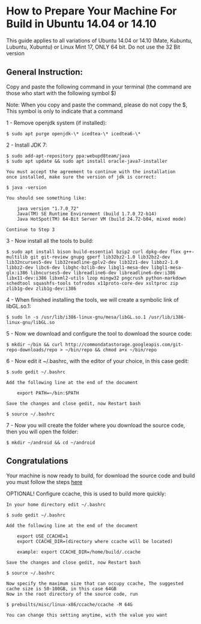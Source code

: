 How to Prepare Your Machine For Build in Ubuntu 14.04 or 14.10
==============================================================
This guide applies to all variations of Ubuntu 14.04 or 14.10 (Mate, Kubuntu, Lubuntu, Xubuntu) or Linux Mint 17, ONLY 64 bit. Do not use the 32 Bit version

General Instruction:
--------------------
Copy and paste the following command in your terminal (the command are those who start with the following symbol  $)

Note: When you copy and paste the command, please do not copy the $, This symbol is only to indicate that a command

1 - Remove openjdk system (if installed):

    $ sudo apt purge openjdk-\* icedtea-\* icedtea6-\*

2 - Install JDK 7:

    $ sudo add-apt-repository ppa:webupd8team/java
    $ sudo apt update && sudo apt install oracle-java7-installer

    You must accept the agreement to continue with the installation
    once installed, make sure the version of jdk is correct:

    $ java -version

    You should see something like:

        java version "1.7.0_72"
        Java(TM) SE Runtime Environment (build 1.7.0_72-b14)
        Java HotSpot(TM) 64-Bit Server VM (build 24.72-b04, mixed mode)

    Continue to Step 3

3 - Now install all the tools to build:

    $ sudo apt install bison build-essential bzip2 curl dpkg-dev flex g++-multilib git git-review gnupg gperf lib32bz2-1.0 lib32bz2-dev lib32ncurses5-dev lib32readline-gplv2-dev lib32z1-dev libbz2-1.0 libbz2-dev libc6-dev libghc-bzlib-dev libgl1-mesa-dev libgl1-mesa-glx:i386 libncurses5-dev libreadline6-dev libreadline6-dev:i386 libx11-dev:i386 libxml2-utils lzop mingw32 pngcrush python-markdown schedtool squashfs-tools tofrodos x11proto-core-dev xsltproc zip zlib1g-dev zlib1g-dev:i386

4 - When finished installing the tools, we will create a symbolic link of libGL.so.1:

    $ sudo ln -s /usr/lib/i386-linux-gnu/mesa/libGL.so.1 /usr/lib/i386-linux-gnu/libGL.so

5 - Now we download and configure the tool to download the source code:

    $ mkdir ~/bin && curl http://commondatastorage.googleapis.com/git-repo-downloads/repo > ~/bin/repo && chmod a+x ~/bin/repo

6 - Now edit it ~/.bashrc, with the editor of your choice, in this case gedit:

    $ sudo gedit ~/.bashrc

    Add the following line at the end of the document

        export PATH=~/bin:$PATH

    Save the changes and close gedit, now Restart bash

    $ source ~/.bashrc

7 - Now you will create the folder where you download the source code, then you will open the folder:

    $ mkdir ~/android && cd ~/android

Congratulations
---------------
Your machine is now ready to build, for download the source code and build you must follow the steps [here](https://github.com/PAC-man/pacman/blob/pac-5.0/README.md)


OPTIONAL! Configure ccache, this is used to build more quickly:

    In your home directory edit ~/.bashrc

    $ sudo gedit ~/.bashrc

    Add the following line at the end of the document

        export USE_CCACHE=1
        export CCACHE_DIR=(directory where ccache will be located)

        example: export CCACHE_DIR=/home/build/.ccache

    Save the changes and close gedit, now Restart bash

    $ source ~/.bashrc

    Now specify the maximum size that can occupy ccache, The suggested cache size is 50-100GB, in this case 64GB
    Now in the root directory of the source code, run

    $ prebuilts/misc/linux-x86/ccache/ccache -M 64G

    You can change this setting anytime, with the value you want
